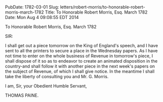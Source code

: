 PubDate: 1782-03-01
Slug: letters/robert-morris/to-honorable-robert-morris-march-1782
Title: To Honorable Robert Morris, Esq.  March 1782
Date: Mon Aug  4 09:08:55 EDT 2014

   To Honorable Robert Morris, Esq.  March 1782

   SIR:

   I shall get out a piece tomorrow on the King of England's speech, and I
   have sent to all the printers to secure a place in the Wednesday papers.
   As I have not time to enter on the whole business of Revenue in tomorrow's
   piece, I shall dispose of it so as to endeavor to create an animated
   disposition in the country-and shall follow it with another piece in the
   next week's papers on the subject of Revenue, of which I shall give
   notice. In the meantime I shall take the liberty of consulting you and Mr.
   G. Morris.

   I am, Sir, your Obedient Humble Servant,

   THOMAS PAINE.

    
